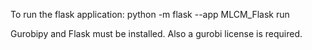 To run the flask application:
python -m flask --app MLCM_Flask run

Gurobipy and Flask must be installed. Also a gurobi license is required.
